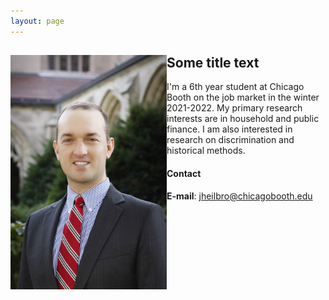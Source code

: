 ```yaml
---
layout: page
---
```



<div style='clear: both;'>
  <div style='float: left; margin-right 1em;'>
    <img width='250' src='/images/JohnHeilbron-010.jpg' alt=''>
  </div>
  <div>
    <h2>Some title text</h2>
    <p> I'm a 6th year student at Chicago Booth on the job market in the winter 2021-2022. My primary research interests are in household and public finance. I am also interested in research on discrimination and historical methods.</p>
  </div>
</div>




#### Contact

**E-mail**: [jheilbro@chicagobooth.edu](mailto:jheilbro@chicagobooth.edu)
